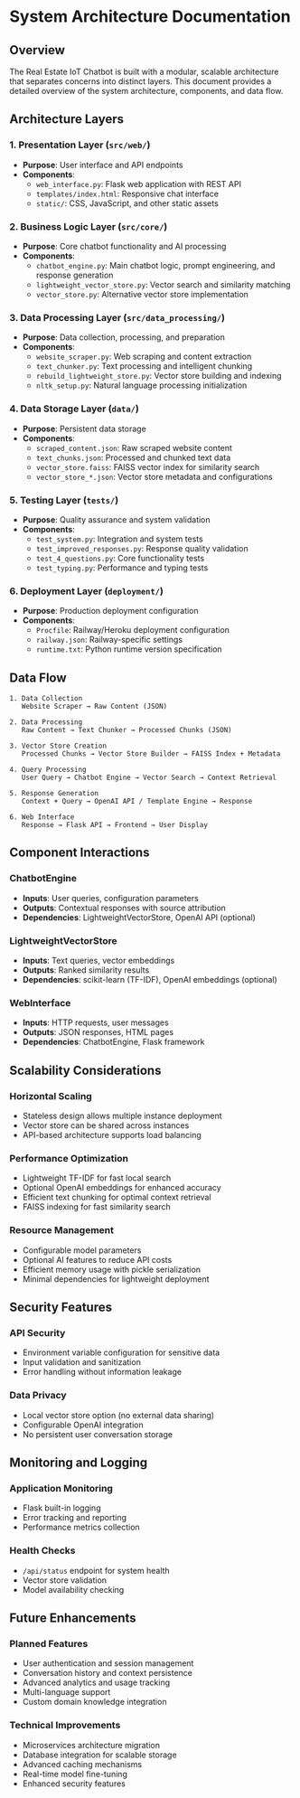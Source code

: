 # System Architecture Documentation

## Overview

The Real Estate IoT Chatbot is built with a modular, scalable architecture that separates concerns into distinct layers. This document provides a detailed overview of the system architecture, components, and data flow.

## Architecture Layers

### 1. Presentation Layer (`src/web/`)
- **Purpose**: User interface and API endpoints
- **Components**:
  - `web_interface.py`: Flask web application with REST API
  - `templates/index.html`: Responsive chat interface
  - `static/`: CSS, JavaScript, and other static assets

### 2. Business Logic Layer (`src/core/`)
- **Purpose**: Core chatbot functionality and AI processing
- **Components**:
  - `chatbot_engine.py`: Main chatbot logic, prompt engineering, and response generation
  - `lightweight_vector_store.py`: Vector search and similarity matching
  - `vector_store.py`: Alternative vector store implementation

### 3. Data Processing Layer (`src/data_processing/`)
- **Purpose**: Data collection, processing, and preparation
- **Components**:
  - `website_scraper.py`: Web scraping and content extraction
  - `text_chunker.py`: Text processing and intelligent chunking
  - `rebuild_lightweight_store.py`: Vector store building and indexing
  - `nltk_setup.py`: Natural language processing initialization

### 4. Data Storage Layer (`data/`)
- **Purpose**: Persistent data storage
- **Components**:
  - `scraped_content.json`: Raw scraped website content
  - `text_chunks.json`: Processed and chunked text data
  - `vector_store.faiss`: FAISS vector index for similarity search
  - `vector_store_*.json`: Vector store metadata and configurations

### 5. Testing Layer (`tests/`)
- **Purpose**: Quality assurance and system validation
- **Components**:
  - `test_system.py`: Integration and system tests
  - `test_improved_responses.py`: Response quality validation
  - `test_4_questions.py`: Core functionality tests
  - `test_typing.py`: Performance and typing tests

### 6. Deployment Layer (`deployment/`)
- **Purpose**: Production deployment configuration
- **Components**:
  - `Procfile`: Railway/Heroku deployment configuration
  - `railway.json`: Railway-specific settings
  - `runtime.txt`: Python runtime version specification

## Data Flow

```
1. Data Collection
   Website Scraper → Raw Content (JSON)

2. Data Processing
   Raw Content → Text Chunker → Processed Chunks (JSON)
   
3. Vector Store Creation
   Processed Chunks → Vector Store Builder → FAISS Index + Metadata

4. Query Processing
   User Query → Chatbot Engine → Vector Search → Context Retrieval
   
5. Response Generation
   Context + Query → OpenAI API / Template Engine → Response

6. Web Interface
   Response → Flask API → Frontend → User Display
```

## Component Interactions

### ChatbotEngine
- **Inputs**: User queries, configuration parameters
- **Outputs**: Contextual responses with source attribution
- **Dependencies**: LightweightVectorStore, OpenAI API (optional)

### LightweightVectorStore
- **Inputs**: Text queries, vector embeddings
- **Outputs**: Ranked similarity results
- **Dependencies**: scikit-learn (TF-IDF), OpenAI embeddings (optional)

### WebInterface
- **Inputs**: HTTP requests, user messages
- **Outputs**: JSON responses, HTML pages
- **Dependencies**: ChatbotEngine, Flask framework

## Scalability Considerations

### Horizontal Scaling
- Stateless design allows multiple instance deployment
- Vector store can be shared across instances
- API-based architecture supports load balancing

### Performance Optimization
- Lightweight TF-IDF for fast local search
- Optional OpenAI embeddings for enhanced accuracy
- Efficient text chunking for optimal context retrieval
- FAISS indexing for fast similarity search

### Resource Management
- Configurable model parameters
- Optional AI features to reduce API costs
- Efficient memory usage with pickle serialization
- Minimal dependencies for lightweight deployment

## Security Features

### API Security
- Environment variable configuration for sensitive data
- Input validation and sanitization
- Error handling without information leakage

### Data Privacy
- Local vector store option (no external data sharing)
- Configurable OpenAI integration
- No persistent user conversation storage

## Monitoring and Logging

### Application Monitoring
- Flask built-in logging
- Error tracking and reporting
- Performance metrics collection

### Health Checks
- `/api/status` endpoint for system health
- Vector store validation
- Model availability checking

## Future Enhancements

### Planned Features
- User authentication and session management
- Conversation history and context persistence
- Advanced analytics and usage tracking
- Multi-language support
- Custom domain knowledge integration

### Technical Improvements
- Microservices architecture migration
- Database integration for scalable storage
- Advanced caching mechanisms
- Real-time model fine-tuning
- Enhanced security features